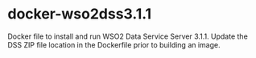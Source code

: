 docker-wso2dss3.1.1
===================

Docker file  to install and run WSO2 Data Service Server 3.1.1. Update the DSS ZIP file location in the Dockerfile prior to building an image.
